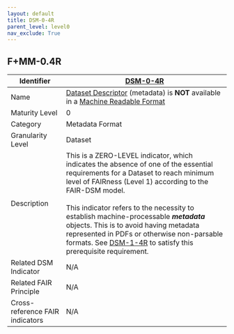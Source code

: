 ```yaml
---
layout: default
title: DSM-0-4R
parent_level: level0
nav_exclude: True
---
```


## F+MM-0.4R

| Identifier | [DSM-0-4R](https://github.com/FAIRplus/Data-Maturity/blob/master/docs/_indicators/DSM-0-4R.md) |
| --------- | ----------|
| Name | [Dataset Descriptor](https://fairplus.github.io/Data-Maturity/docs/Glossary/#dataset-descriptor) (metadata) is **NOT** available in a [Machine Readable Format](https://fairplus.github.io/Data-Maturity/docs/Glossary/#machine-readable-format) |
| Maturity Level | 0 |
| Category | Metadata Format |
| Granularity Level | Dataset |
| Description | This is a ZERO-LEVEL indicator, which indicates the absence of one of the essential requirements for a Dataset to reach minimum level of FAIRness (Level 1) according to the FAIR-DSM model. <br><br> This indicator refers to the necessity to establish machine-processable ***metadata*** objects. This is to avoid having metadata represented in PDFs or otherwise non-parsable formats. See [DSM-1-4R](https://fairplus.github.io/Data-Maturity/docs/Indicators/#DSM-1-4R) to satisfy this prerequisite requirement. |
| Related DSM Indicator| N/A |
| Related FAIR Principle | N/A |
| Cross-reference FAIR indicators | N/A |
